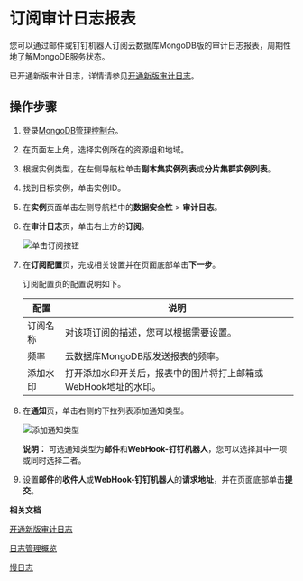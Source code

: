 # 订阅审计日志报表

您可以通过邮件或钉钉机器人订阅云数据库MongoDB版的审计日志报表，周期性地了解MongoDB服务状态。

已开通新版审计日志，详情请参见[开通新版审计日志](/cn.zh-CN/用户指南/数据安全性/新版审计日志/开通新版审计日志.md)。

## 操作步骤

1.  登录[MongoDB管理控制台](https://mongodb.console.aliyun.com/)。

2.  在页面左上角，选择实例所在的资源组和地域。

3.  根据实例类型，在左侧导航栏单击**副本集实例列表**或**分片集群实例列表**。

4.  找到目标实例，单击实例ID。

5.  在**实例**页面单击左侧导航栏中的**数据安全性** \> **审计日志**。

6.  在**审计日志**页，单击右上方的**订阅**。

    ![单击订阅按钮](https://static-aliyun-doc.oss-cn-hangzhou.aliyuncs.com/assets/img/zh-CN/5739459951/p99399.png)

7.  在**订阅配置**页，完成相关设置并在页面底部单击**下一步**。

    订阅配置页的配置说明如下。

    |配置|说明|
    |--|--|
    |订阅名称|对该项订阅的描述，您可以根据需要设置。|
    |频率|云数据库MongoDB版发送报表的频率。|
    |添加水印|打开添加水印开关后，报表中的图片将打上邮箱或WebHook地址的水印。|

8.  在**通知**页，单击右侧的下拉列表添加通知类型。

    ![添加通知类型](https://static-aliyun-doc.oss-cn-hangzhou.aliyuncs.com/assets/img/zh-CN/5739459951/p99421.png)

    **说明：** 可选通知类型为**邮件**和**WebHook-钉钉机器人**，您可以选择其中一项或同时选择二者。

9.  设置**邮件**的**收件人**或**WebHook-钉钉机器人**的**请求地址**，并在页面底部单击**提交**。


**相关文档**  


[开通新版审计日志](/cn.zh-CN/用户指南/数据安全性/新版审计日志/开通新版审计日志.md)

[日志管理概览](/cn.zh-CN/用户指南/日志管理/日志管理概览.md)

[慢日志](/cn.zh-CN/用户指南/CloudDBA/慢日志.md)

